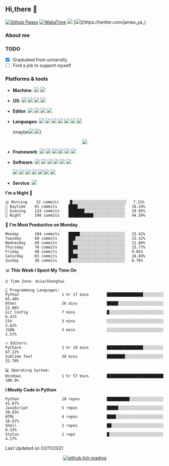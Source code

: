 ## Hi,there 🖖

[![Github Pages](https://github.com/llxlr/llxlr/actions/workflows/hexo.yml/badge.svg)](https://github.com/llxlr/llxlr/actions/workflows/hexo.yml)
[![WakaTime](https://github.com/llxlr/llxlr/actions/workflows/waka.yml/badge.svg)](https://github.com/llxlr/llxlr/actions/workflows/waka.yml)
[![](https://img.shields.io/badge/dynamic/json?color=ff69b4&label=B%E7%AB%99%E5%85%B3%E6%B3%A8&query=%24.data.totalSubs&url=https%3A%2F%2Fapi.spencerwoo.com%2Fsubstats%2F%3Fsource%3Dbilibili%26queryKey%3D166791985)](https://space.bilibili.com/166791985)
[![](https://img.shields.io/badge/dynamic/json?color=1da1f2&label=Twitter%E5%85%B3%E6%B3%A8&query=%24.data.totalSubs&url=https%3A%2F%2Fapi.spencerwoo.com%2Fsubstats%2F%3Fsource%3Dtwitter%26queryKey%3Djames_ya_)](https://twitter.com/james_ya_)

### About me

<!--

- 👯 
- 🤔 
- 💬 
- 📫 
- 😄 
- ⚡
--> 

### TODO

- [x] Graduated from university
- [ ]  Find a job to support myself

### Platforms & tools

<!-- https://simpleicons.org/ -->

- **Machine**:	 [![](https://img.shields.io/badge/-Dell-f0f6fc?style=flat-square&logo=dell&logoColor=blue)](https://www.dell.com/) [![](https://img.shields.io/badge/-Raspberry%20Pi-C51A4A?style=flat-square&logo=raspberry-pi&logoColor=white)](https://www.raspberrypi.org/)

- **OS**:	[![](https://img.shields.io/badge/-Windows%2011%20Dev-6ad1fe?style=flat-square&logo=microsoft&logoColor=white)](https://www.microsoft.com/windows/) [![](https://img.shields.io/badge/-Ubuntu%2020.04%20LTS-E95420?style=flat-square&logo=Ubuntu&logoColor=white)](https://ubuntu.com/) [![](https://img.shields.io/badge/-Alpine-0d597f?style=flat-square&logo=alpinelinux&logoColor=white)](https://www.alpinelinux.org/) [![](https://img.shields.io/badge/-Linux-fcc624?style=flat-square&logo=linux&logoColor=white)](https://www.linuxfoundation.org/)

- **Editor**:	[![](https://img.shields.io/badge/-Visual%20Studio%20Code-blue?style=flat-square&logo=visual-studio-code&logoColor=white)](https://code.visualstudio.com/) [![](https://img.shields.io/badge/-PyCharm-000000?style=flat-square&logo=pycharm&logoColor=white)](https://www.jetbrains.com/pycharm/) [![](https://img.shields.io/badge/-Sublime%20Text-ff9800?style=flat-square&logo=sublimetext&logoColor=white)](https://www.sublimetext.com/) [![](https://img.shields.io/badge/-Jupyter-f37626?style=flat-square&logo=jupyter&logoColor=white)](https://jupyter.org/)

- **Languages**:	[![](https://img.shields.io/badge/-HTML5-e34f26?style=flat-square&logo=html5&logoColor=white)](https://html.spec.whatwg.org/) [![](https://img.shields.io/badge/-CSS3-1572b6?style=flat-square&logo=css3&logoColor=white)](https://www.w3.org/Style/CSS/) [![](https://img.shields.io/badge/-JavaScript-f7e018?style=flat-square&logo=javascript&logoColor=white)](https://www.ecma-international.org/) [![](https://img.shields.io/badge/-Python-yellow?style=flat-square&logo=python&logoColor=white)](https://www.python.org/) [![](https://img.shields.io/badge/-Golang-00add8?style=flat-square&logo=go&logoColor=white)](https://golang.org/) [![](https://img.shields.io/badge/-R-276dc3?style=flat-square&logo=R&logoColor=white)](https://www.r-project.org/) [![](https://img.shields.io/badge/-C-a8b9cc?style=flat-square&logo=c&logoColor=white)]()

  (maybe[![](https://img.shields.io/badge/-C++-00599c?style=flat-square&logo=cplusplus&logoColor=white)](https://isocpp.org/) [![](https://img.shields.io/badge/-Rust-000000?style=flat-square&logo=rust&logoColor=white)](https://www.rust-lang.org/))

<p align="center"> <img src="https://github-readme-stats.vercel.app/api/top-langs/?username=llxlr&theme=vue&layout=compact&hide_title=true"></p>

- **Framework**:	[![](https://img.shields.io/badge/-PyTorch-ee4c2c?style=flat-square&logo=pytorch&logoColor=white)](https://pytorch.org/) [![](https://img.shields.io/badge/-Scikit%20Learn-f7931e?style=flat-square&logo=scikitlearn&logoColor=white)](https://scikit-learn.org/) [![](https://img.shields.io/badge/-TensorFlow-f38020?style=flat-square&logo=tensorflow&logoColor=white)](https://tensorflow.google.cn/) [![](https://img.shields.io/badge/-Vue.js-4fc08d?style=flat-square&logo=vuedotjs&logoColor=white)](https://vuejs.org/) [![](https://img.shields.io/badge/-FastAPI-009688?style=flat-square&logo=fastapi&logoColor=white)](https://fastapi.tiangolo.com/zh/) [![](https://img.shields.io/badge/-Flask-000000?style=flat-square&logo=flask&logoColor=white)](https://flask.palletsprojects.com/)

- **Software**:	[![](https://img.shields.io/badge/-LaTeX-008080?style=flat-square&logo=latex&logoColor=white)](https://www.latex-project.org/) [![](https://img.shields.io/badge/-Node.js-43853d?style=flat-square&logo=nodedotjs&logoColor=white)](https://nodejs.org/) [![](https://img.shields.io/badge/-NPM-cb3837?style=flat-square&logo=npm&logoColor=white)](https://npmjs.com/) [![](https://img.shields.io/badge/-Miniconda-42B029?style=flat-square&logo=anaconda&logoColor=white)](https://conda.io/) [![](https://img.shields.io/badge/-Docker-2496ed?style=flat-square&logo=docker&logoColor=white)](https://www.docker.com/) [![](https://img.shields.io/badge/-Kubernetes-326ce5?style=flat-square&logo=kubernetes&logoColor=white)](https://kubernetes.io/zh/)

    [![](https://img.shields.io/badge/-Git-f05032?style=flat-square&logo=git&logoColor=white)](https://git-scm.com/) [![](https://img.shields.io/badge/-Nginx-269539?style=flat-square&logo=nginx&logoColor=white)](https://nginx.org/)  [![](https://img.shields.io/badge/-MariaDB-003545?style=flat-square&logo=mariadb&logoColor=white)](https://mariadb.com/) [![](https://img.shields.io/badge/-Redis-dc382d?style=flat-square&logo=redis&logoColor=white)](https://redis.io/)  [![](https://img.shields.io/badge/-Tor-7E4798?style=flat-square&logo=tor-project&logoColor=white)](https://www.torproject.org/) [![](https://img.shields.io/badge/-Tor%20browser-7D4698?style=flat-square&logo=tor-browser&logoColor=white)](https://www.torproject.org/) [![](https://img.shields.io/badge/-Wolfram%20Mathematica-dd1100?style=flat-square&logo=wolframmathematica&logoColor=white)](https://www.wolfram.com/)

- **Service**:	 [![](https://img.shields.io/badge/-CloudFlare-f38020?style=flat-square&logo=cloudflare&logoColor=white)](https://www.cloudflare.com/)

<!--START_SECTION:waka-->
**I'm a Night 🦉** 

```text
🌞 Morning    32 commits     █░░░░░░░░░░░░░░░░░░░░░░░░   7.21% 
🌆 Daytime    81 commits     ████░░░░░░░░░░░░░░░░░░░░░   18.24% 
🌃 Evening    133 commits    ███████░░░░░░░░░░░░░░░░░░   29.95% 
🌙 Night      198 commits    ███████████░░░░░░░░░░░░░░   44.59%

```
📅 **I'm Most Productive on Monday** 

```text
Monday       104 commits    █████░░░░░░░░░░░░░░░░░░░░   23.42% 
Tuesday      68 commits     ███░░░░░░░░░░░░░░░░░░░░░░   15.32% 
Wednesday    49 commits     ██░░░░░░░░░░░░░░░░░░░░░░░   11.04% 
Thursday     70 commits     ████░░░░░░░░░░░░░░░░░░░░░   15.77% 
Friday       40 commits     ██░░░░░░░░░░░░░░░░░░░░░░░   9.01% 
Saturday     83 commits     ████░░░░░░░░░░░░░░░░░░░░░   18.69% 
Sunday       30 commits     █░░░░░░░░░░░░░░░░░░░░░░░░   6.76%

```


📊 **This Week I Spent My Time On** 

```text
⌚︎ Time Zone: Asia/Shanghai

💬 Programming Languages: 
Python                   1 hr 17 mins        ████████████████░░░░░░░░░   65.48% 
Other                    26 mins             █████░░░░░░░░░░░░░░░░░░░░   22.86% 
Git Config               7 mins              █░░░░░░░░░░░░░░░░░░░░░░░░   6.41% 
CSV                      3 mins              ░░░░░░░░░░░░░░░░░░░░░░░░░   2.62% 
JSON                     3 mins              ░░░░░░░░░░░░░░░░░░░░░░░░░   2.57%

🔥 Editors: 
PyCharm                  1 hr 19 mins        ████████████████░░░░░░░░░   67.22% 
Sublime Text             38 mins             ████████░░░░░░░░░░░░░░░░░   32.78%

💻 Operating System: 
Windows                  1 hr 57 mins        █████████████████████████   100.0%

```

**I Mostly Code in Python** 

```text
Python                   10 repos            ██████████░░░░░░░░░░░░░░░   41.67% 
JavaScript               5 repos             █████░░░░░░░░░░░░░░░░░░░░   20.83% 
HTML                     4 repos             ████░░░░░░░░░░░░░░░░░░░░░   16.67% 
Shell                    2 repos             ██░░░░░░░░░░░░░░░░░░░░░░░   8.33% 
Stylus                   1 repo              █░░░░░░░░░░░░░░░░░░░░░░░░   4.17%

```



 Last Updated on 02/11/2021
<!--END_SECTION:waka-->

<p align="center">
  <a href="https://count.getloli.com/">
    <img src="https://count.getloli.com/get/@github.llxlr.readme?theme=rule34" alt="github.llxlr.readme">
  </a>
</p>
